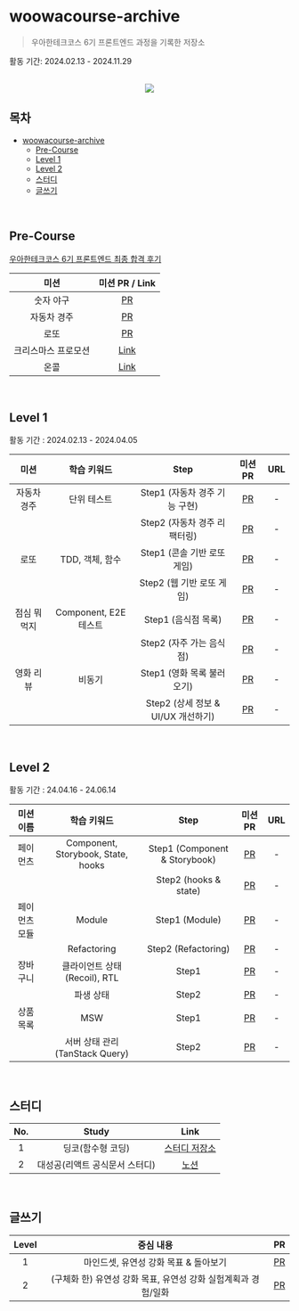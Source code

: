 # woowacourse-archive

> 우아한테크코스 6기 프론트엔드 과정을 기록한 저장소

활동 기간: 2024.02.13 - 2024.11.29

<br />

<div align="center">
  <img src="https://github.com/Yoonkyoungme/woowacourse-archive/assets/100656920/02511b5a-ae2e-45cb-a9e3-e0c880945e96" />
</div>

## 목차

- [woowacourse-archive](#woowacourse-archive)
  - [Pre-Course](#pre-course)
  - [Level 1](#level-1)
  - [Level 2](#level-2)
  - [스터디](#스터디)
  - [글쓰기](#글쓰기)

<br />

## Pre-Course

[우아한테크코스 6기 프론트엔드 최종 합격 후기](https://yoonkyoungme.github.io/04-woowacourse-precourse-retrospect/)

|        미션         |                               미션 PR / Link                                |
| :-----------------: | :-------------------------------------------------------------------------: |
|      숫자 야구      |         [PR](https://github.com/Yoonkyoungme/javascript-baseball-6)         |
|     자동차 경주     |        [PR](https://github.com/Yoonkyoungme/javascript-racingcar-6)         |
|        로또         |          [PR](https://github.com/Yoonkyoungme/javascript-lotto-6)           |
| 크리스마스 프로모션 | [Link](https://github.com/Yoonkyoungme/javascript-christmas-6-Yoonkyoungme) |
|        온콜         |  [Link](https://github.com/Yoonkyoungme/javascript-oncall-6-Yoonkyoungme)   |

<br />

## Level 1

활동 기간 : 2024.02.13 - 2024.04.05

|     미션     |      학습 키워드      |                Step                |                                미션 PR                                | URL |
| :----------: | :-------------------: | :--------------------------------: | :-------------------------------------------------------------------: | :-: |
| 자동차 경주  |      단위 테스트      |   Step1 (자동차 경주 기능 구현)    |  [PR](https://github.com/woowacourse/javascript-racingcar/pull/270)   |  -  |
|              |                       |    Step2 (자동차 경주 리팩터링)    |  [PR](https://github.com/woowacourse/javascript-racingcar/pull/311)   |  -  |
|     로또     |    TDD, 객체, 함수    |    Step1 (콘솔 기반 로또 게임)     |    [PR](https://github.com/woowacourse/javascript-lotto/pull/266)     |  -  |
|              |                       |     Step2 (웹 기반 로또 게임)      |    [PR](https://github.com/woowacourse/javascript-lotto/pull/315)     |  -  |
| 점심 뭐 먹지 | Component, E2E 테스트 |        Step1 (음식점 목록)         |    [PR](https://github.com/woowacourse/javascript-lunch/pull/120)     |  -  |
|              |                       |      Step2 (자주 가는 음식점)      |    [PR](https://github.com/woowacourse/javascript-lunch/pull/170)     |  -  |
|  영화 리뷰   |        비동기         |     Step1 (영화 목록 불러오기)     | [PR](https://github.com/woowacourse/javascript-movie-review/pull/126) |  -  |
|              |                       | Step2 (상세 정보 & UI/UX 개선하기) | [PR](https://github.com/woowacourse/javascript-movie-review/pull/165) |  -  |

<br />

## Level 2

활동 기간 : 24.04.16 - 24.06.14

|   미션 이름   |            학습 키워드             |             Step              |                               미션 PR                                | URL |
| :-----------: | :--------------------------------: | :---------------------------: | :------------------------------------------------------------------: | :-: |
|   페이먼츠    | Component, Storybook, State, hooks | Step1 (Component & Storybook) |     [PR](https://github.com/woowacourse/react-payments/pull/339)     |  -  |
|               |                                    |     Step2 (hooks & state)     |     [PR](https://github.com/woowacourse/react-payments/pull/400)     |  -  |
| 페이먼츠 모듈 |               Module               |        Step1 (Module)         |      [PR](https://github.com/woowacourse/react-modules/pull/25)      |  -  |
|               |            Refactoring             |      Step2 (Refactoring)      |      [PR](https://github.com/woowacourse/react-modules/pull/63)      |  -  |
|   장바구니    |    클라이언트 상태(Recoil), RTL    |             Step1             |  [PR](https://github.com/woowacourse/react-shopping-cart/pull/253)   |  -  |
|               |             파생 상태              |             Step2             |  [PR](https://github.com/woowacourse/react-shopping-cart/pull/313)   |  -  |
|   상품 목록   |                MSW                 |             Step1             | [PR](https://github.com/woowacourse/react-shopping-products/pull/33) |  -  |
|               |  서버 상태 관리 (TanStack Query)   |             Step2             | [PR](https://github.com/woowacourse/react-shopping-products/pull/70) |  -  |

<br />

## 스터디

| No. |             Study              |                                       Link                                        |
| :-: | :----------------------------: | :-------------------------------------------------------------------------------: |
|  1  |       딩코(함수형 코딩)        |           [스터디 저장소](https://github.com/Yoonkyoungme/study-dingco)           |
|  2  | 대성공(리액트 공식문서 스터디) | [노션](https://global-bed-f04.notion.site/7f81403ab63f4052b724dedd23fb6cc8?pvs=4) |

<br />

## 글쓰기

| Level |                           중심 내용                            |                             PR                              |
| :---: | :------------------------------------------------------------: | :---------------------------------------------------------: |
|   1   |             마인드셋, 유연성 강화 목표 & 돌아보기              | [PR](https://github.com/woowacourse/woowa-writing/pull/51)  |
|   2   | (구체화 한) 유연성 강화 목표, 유연성 강화 실험계획과 경험/일화 | [PR](https://github.com/woowacourse/woowa-writing/pull/165) |

